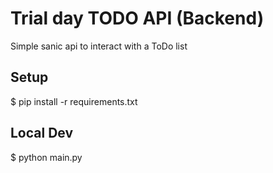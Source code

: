 # Trial day TODO API (Backend)

Simple sanic api to interact with a ToDo list

## Setup

$ pip install -r requirements.txt

## Local Dev

$ python main.py